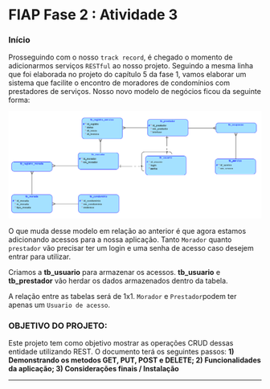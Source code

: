 <h1>FIAP Fase 2 : Atividade 3</h1>

<h3>Início</h3>

Prosseguindo com o nosso `track record`, é chegado o momento de adicionarmos serviços `RESTful` ao nosso projeto. Seguindo a mesma linha que foi elaborada no <a>projeto do capítulo 5 da fase 1</a>, vamos elaborar um sistema que facilite o encontro de moradores de condomínios com prestadores de serviços. Nosso novo modelo de negócios ficou da seguinte forma:

<img src="assets/tabelas.PNG">

 O que muda desse modelo em relação ao anterior é que agora estamos adicionando acessos para a nossa aplicação. Tanto `Morador` quanto `prestador` vão precisar ter um login e uma senha de acesso caso desejem entrar para utilizar.

Criamos a <b>tb_usuario</b> para armazenar os acessos. <b>tb_usuario</b> e <b>tb_prestador</b> vão herdar os dados armazenados dentro da tabela.

A relação entre as tabelas será de 1x1. `Morador` e `Prestador`podem ter apenas um `Usuario de acesso`.

 <h3>OBJETIVO DO PROJETO:</h3>

Este projeto tem como objetivo mostrar as operações CRUD dessas entidade utilizando REST. O documento terá os seguintes passos: <b>1) Demonstrando os metodos GET, PUT, POST e DELETE; 2) Funcionalidades da aplicação; 3) Considerações finais / Instalação</b>

<hr>
